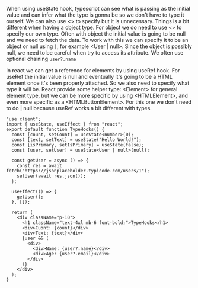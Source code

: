 When using useState hook, typescript can see what is passing as the initial value and can infer what the type is gonna be so we don't have to type it ourself. We can also use <> to specify but it is unnecessary. Things is a bit different when having a object type. For object we do need to use <> to specify our own type. Often with object the initial value is going to be null and we need to fetch the data. To work with this we can specify it to be an object or null using `|`, for example <User | null>. Since the object is possibly null, we need to be careful when try to access its attribute.  We often use optional chaining `user?.name`



In react we can get a reference for elements by using useRef hook. For useRef the initial value is null and eventually it's going to be a HTML element once it's been properly attached. So we also need to specify what type it will be. React provide some helper type: &lt;Element&gt; for general element type, but we can be more specific by using &lt;HTMLElement&gt;, and even more specific as a &lt;HTMLButtonElement&gt;. For this one we don't need to do | null because useRef works a bit different with types.

```tsx 
"use client";
import { useState, useEffect } from "react";
export default function TypeHooks() {
  const [count, setCount] = useState<number>(0);
  const [text, setText] = useState("Hello World!");
  const [isPrimary, setIsPrimary] = useState(false);
  const [user, setUser] = useState<User | null>(null);

  const getUser = async () => {
    const res = await fetch("https://jsonplaceholder.typicode.com/users/1");
    setUser(await res.json());
  };

  useEffect(() => {
    getUser();
  }, []);

  return (
    <div className="p-10">
      <h1 className="text-4xl mb-6 font-bold;">TypeHooks</h1>
      <div>Cuont: {count}</div>
      <div>Text: {text}</div>
      {user && (
        <div>
          <div>Name: {user?.name}</div>
          <div>Age: {user?.email}</div>
        </div>
      )}
    </div>
  );
}

```

